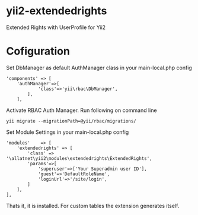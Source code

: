 yii2-extendedrights
===================

Extended Rights with UserProfile for Yii2


Cofiguration
==================
Set DbManager as default AuthManager class in your main-local.php config

	'components' => [
		'authManager'=>[
				'class'=>'yii\rbac\DbManager',
			],
	    ],


Activate RBAC Auth Manager. Run following on command line

	yii migrate --migrationPath=@yii/rbac/migrations/

Set Module Settings in your main-local.php config

	'modules'    => [
		'extendedrights' => [
			'class' => '\allatnet\yii2\modules\extendedrights\ExtendedRights',
			'params'=>[
				'superuser'=>['Your Superadmin user ID'],
				'guest'=>'DefaultRoleName',
				'loginUrl'=>'/site/login',
			]
		],
	],

Thats it, it is installed. For custom tables the extension generates itself.